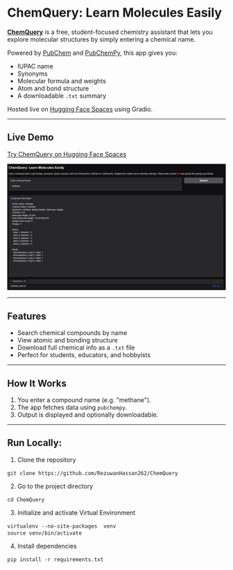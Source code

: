 # ChemQuery: Learn Molecules Easily

[**ChemQuery**](https://huggingface.co/spaces/Rezuwan/ChemQuery) is a free, student-focused chemistry assistant that lets you explore molecular structures by simply entering a chemical name.

Powered by [PubChem](https://pubchem.ncbi.nlm.nih.gov/) and [PubChemPy](https://pypi.org/project/PubChemPy/), this app gives you:
- IUPAC name
- Synonyms
- Molecular formula and weights
- Atom and bond structure
- A downloadable `.txt` summary

Hosted live on [Hugging Face Spaces](https://huggingface.co/spaces/Rezuwan/ChemQuery) using Gradio.

---

## Live Demo

 [Try ChemQuery on Hugging Face Spaces](https://huggingface.co/spaces/Rezuwan/ChemQuery)

![ChemQuery Screenshot](https://raw.githubusercontent.com/RezuwanHassan262/ChemQuery/refs/heads/main/images/app_screenshot.PNG) 

---

## Features

- Search chemical compounds by name
- View atomic and bonding structure
- Download full chemical info as a `.txt` file
- Perfect for students, educators, and hobbyists

---

## How It Works

1. You enter a compound name (e.g. "methane").
2. The app fetches data using `pubchempy`.
3. Output is displayed and optionally downloadable.

---

## Run Locally:

1. Clone the repository

```
git clone https://github.com/RezuwanHassan262/ChemQuery
```

2. Go to the project directory

```
cd ChemQuery
```

3. Initialize and activate Virtual Environment

```
virtualenv --no-site-packages  venv
source venv/bin/activate
```

4. Install dependencies

```
pip install -r requirements.txt
```
